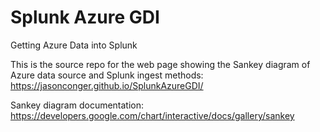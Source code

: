 # Splunk Azure GDI
Getting Azure Data into Splunk

This is the source repo for the web page showing the Sankey diagram of Azure data source and Splunk ingest methods:
https://jasonconger.github.io/SplunkAzureGDI/

Sankey diagram documentation:
https://developers.google.com/chart/interactive/docs/gallery/sankey

